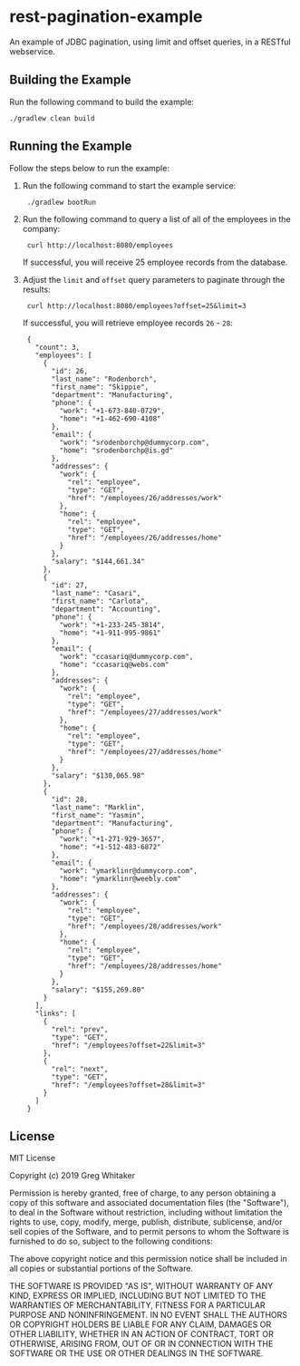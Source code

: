 # rest-pagination-example
An example of JDBC pagination, using limit and offset queries, in a RESTful webservice.

## Building the Example
Run the following command to build the example:

    ./gradlew clean build

## Running the Example
Follow the steps below to run the example:

1. Run the following command to start the example service:

        ./gradlew bootRun
        
2. Run the following command to query a list of all of the employees in the company:

        curl http://localhost:8080/employees
        
    If successful, you will receive 25 employee records from the database.
    
3. Adjust the `limit` and `offset` query parameters to paginate through the results:

        curl http://localhost:8080/employees?offset=25&limit=3
        
    If successful, you will retrieve employee records `26` - `28`:

        {
          "count": 3,
          "employees": [
            {
              "id": 26,
              "last_name": "Rodenborch",
              "first_name": "Skippie",
              "department": "Manufacturing",
              "phone": {
                "work": "+1-673-840-0729",
                "home": "+1-462-690-4108"
              },
              "email": {
                "work": "srodenborchp@dummycorp.com",
                "home": "srodenborchp@is.gd"
              },
              "addresses": {
                "work": {
                  "rel": "employee",
                  "type": "GET",
                  "href": "/employees/26/addresses/work"
                },
                "home": {
                  "rel": "employee",
                  "type": "GET",
                  "href": "/employees/26/addresses/home"
                }
              },
              "salary": "$144,661.34"
            },
            {
              "id": 27,
              "last_name": "Casari",
              "first_name": "Carlota",
              "department": "Accounting",
              "phone": {
                "work": "+1-233-245-3814",
                "home": "+1-911-995-9861"
              },
              "email": {
                "work": "ccasariq@dummycorp.com",
                "home": "ccasariq@webs.com"
              },
              "addresses": {
                "work": {
                  "rel": "employee",
                  "type": "GET",
                  "href": "/employees/27/addresses/work"
                },
                "home": {
                  "rel": "employee",
                  "type": "GET",
                  "href": "/employees/27/addresses/home"
                }
              },
              "salary": "$130,065.98"
            },
            {
              "id": 28,
              "last_name": "Marklin",
              "first_name": "Yasmin",
              "department": "Manufacturing",
              "phone": {
                "work": "+1-271-929-3657",
                "home": "+1-512-483-6872"
              },
              "email": {
                "work": "ymarklinr@dummycorp.com",
                "home": "ymarklinr@weebly.com"
              },
              "addresses": {
                "work": {
                  "rel": "employee",
                  "type": "GET",
                  "href": "/employees/28/addresses/work"
                },
                "home": {
                  "rel": "employee",
                  "type": "GET",
                  "href": "/employees/28/addresses/home"
                }
              },
              "salary": "$155,269.80"
            }
          ],
          "links": [
            {
              "rel": "prev",
              "type": "GET",
              "href": "/employees?offset=22&limit=3"
            },
            {
              "rel": "next",
              "type": "GET",
              "href": "/employees?offset=28&limit=3"
            }
          ]
        }

## License
MIT License

Copyright (c) 2019 Greg Whitaker

Permission is hereby granted, free of charge, to any person obtaining a copy
of this software and associated documentation files (the "Software"), to deal
in the Software without restriction, including without limitation the rights
to use, copy, modify, merge, publish, distribute, sublicense, and/or sell
copies of the Software, and to permit persons to whom the Software is
furnished to do so, subject to the following conditions:

The above copyright notice and this permission notice shall be included in all
copies or substantial portions of the Software.

THE SOFTWARE IS PROVIDED "AS IS", WITHOUT WARRANTY OF ANY KIND, EXPRESS OR
IMPLIED, INCLUDING BUT NOT LIMITED TO THE WARRANTIES OF MERCHANTABILITY,
FITNESS FOR A PARTICULAR PURPOSE AND NONINFRINGEMENT. IN NO EVENT SHALL THE
AUTHORS OR COPYRIGHT HOLDERS BE LIABLE FOR ANY CLAIM, DAMAGES OR OTHER
LIABILITY, WHETHER IN AN ACTION OF CONTRACT, TORT OR OTHERWISE, ARISING FROM,
OUT OF OR IN CONNECTION WITH THE SOFTWARE OR THE USE OR OTHER DEALINGS IN THE
SOFTWARE.